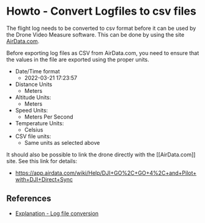 # Howto - Convert Logfiles to csv files
The flight log needs to be converted to csv format before it can be used by the Drone Video Measure software. This can be done by using the site [AirData.com](https://AirData.com).

Before exporting log files as CSV from AirData.com, you need to ensure that the values in the file are exported using the proper units.
- Date/Time format
	- 2022-03-21 17:23:57
- Distance Units
	- Meters
- Altitude Units:
	- Meters
- Speed Units:
	- Meters Per Second
- Temperature Units:
	- Celsius
- CSV file units:
	- Same units as selected above

It should also be possible to link the drone directly with the [[AirData.com]] site. See this link for details:
- https://app.airdata.com/wiki/Help/DJI+GO%2C+GO+4%2C+and+Pilot+with+DJI+Direct+Sync

## References
- [Explanation - Log file conversion](Explanation-LogfileConversion)
